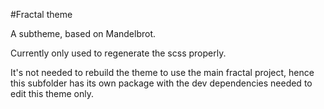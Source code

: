 #Fractal theme

A subtheme, based on Mandelbrot.

Currently only used to regenerate the scss properly.

It's not needed to rebuild the theme to use the main fractal project, hence this subfolder has its own package with the dev dependencies needed to edit this theme only.
